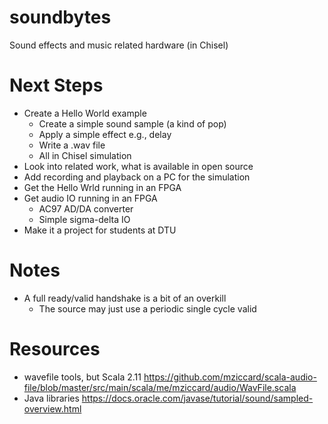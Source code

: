 # soundbytes
Sound effects and music related hardware (in Chisel)

# Next Steps

* Create a Hello World example
  * Create a simple sound sample (a kind of pop)
  * Apply a simple effect e.g., delay
  * Write a .wav file
  * All in Chisel simulation
* Look into related work, what is available in open source
* Add recording and playback on a PC for the simulation
* Get the Hello Wrld running in an FPGA
* Get audio IO running in an FPGA
  * AC97 AD/DA converter
  * Simple sigma-delta IO
* Make it a project for students at DTU

# Notes

* A full ready/valid handshake is a bit of an overkill
  * The source may just use a periodic single cycle valid

# Resources

* wavefile tools, but Scala 2.11 https://github.com/mziccard/scala-audio-file/blob/master/src/main/scala/me/mziccard/audio/WavFile.scala
* Java libraries https://docs.oracle.com/javase/tutorial/sound/sampled-overview.html
